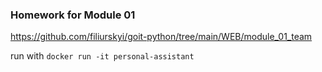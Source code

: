 ### Homework for Module 01
https://github.com/filiurskyi/goit-python/tree/main/WEB/module_01_team

run with `docker run -it personal-assistant`